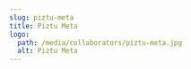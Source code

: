 ```yaml
---
slug: piztu-meta
title: Piztu Meta
logo:
  path: /media/collaborators/piztu-meta.jpg
  alt: Piztu Meta
---
```

